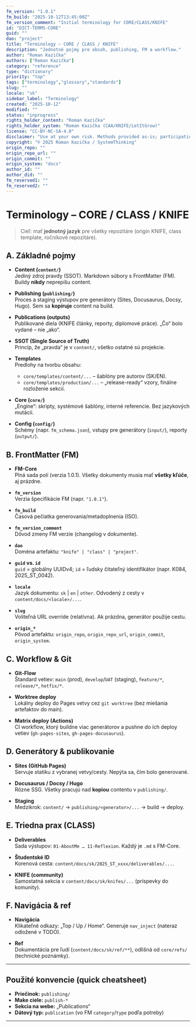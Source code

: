 ```yaml
---
fm_version: "1.0.1"
fm_build: "2025-10-12T13:45:00Z"
fm_version_comment: "Initial terminology for CORE/CLASS/KNIFE"
id: "DICT-TERMS-CORE"
guid: ""
dao: "project"
title: "Terminology – CORE / CLASS / KNIFE"
description: "Jednotné pojmy pre obsah, publishing, FM a workflow."
author: "Roman Kazička"
authors: ["Roman Kazička"]
category: "reference"
type: "dictionary"
priority: "top"
tags: ["terminology","glossary","standards"]
slug: ""
locale: "sk"
sidebar_label: "Terminology"
created: "2025-10-12"
modified: ""
status: "inprogress"
rights_holder_content: "Roman Kazička"
rights_holder_system: "Roman Kazička (CAA/KNIFE/LetItGrow)"
license: "CC-BY-NC-SA-4.0"
disclaimer: "Use at your own risk. Methods provided as-is; participation is voluntary and context-aware."
copyright: "© 2025 Roman Kazička / SystemThinking"
origin_repo: ""
origin_repo_url: ""
origin_commit: ""
origin_system: "docs"
author_id: ""
author_did: ""
fm_reserved1: ""
fm_reserved2: ""
---
```


# Terminology – CORE / CLASS / KNIFE

> Cieľ: mať **jednotný jazyk** pre všetky repozitáre (origin KNIFE, class template, ročníkové repozitáre).

## A. Základné pojmy

- **Content (`content/`)**  
  Jediný zdroj pravdy (SSOT). Markdown súbory s FrontMatter (FM). Buildy **nikdy** neprepíšu content.

- **Publishing (`publishing/`)**  
  Proces a staging výstupov pre generátory (Sites, Docusaurus, Docsy, Hugo). Sem sa **kopíruje** content na build.

- **Publications (outputs)**  
  Publikované diela (KNIFE články, reporty, diplomové práce). „Čo“ bolo vydané – nie „ako“.

- **SSOT (Single Source of Truth)**  
  Princíp, že „pravda“ je v `content/`, všetko ostatné sú projekcie.

- **Templates**  
  Predlohy na tvorbu obsahu:
  - `core/templates/content/...` – šablóny pre autorov (SK/EN).
  - `core/templates/production/...` – „release-ready“ vzory, finálne rozloženie sekcií.

- **Core (`core/`)**  
  „Engine“: skripty, systémové šablóny, interné referencie. Bez jazykových mutácií.

- **Config (`config/`)**  
  Schémy (napr. `fm_schema.json`), vstupy pre generátory (`input/`), reporty (`output/`).

## B. FrontMatter (FM)

- **FM-Core**  
  Plná sada polí (verzia 1.0.1). Všetky dokumenty musia mať **všetky kľúče**, aj prázdne.

- **`fm_version`**  
  Verzia špecifikácie FM (napr. `"1.0.1"`).

- **`fm_build`**  
  Časová pečiatka generovania/metadoplnenia (ISO).

- **`fm_version_comment`**  
  Dôvod zmeny FM verzie (changelog v dokumente).

- **`dao`**  
  Doména artefaktu: `"knife" | "class" | "project"`.

- **`guid` vs. `id`**  
  `guid` = globálny UUIDv4; `id` = ľudsky čitateľný identifikátor (napr. K084, 2025_ST_0042).

- **`locale`**  
  Jazyk dokumentu: `sk` | `en` | `other`. Odvodený z cesty v `content/docs/<locale>/...`.

- **`slug`**  
  Voliteľná URL override (relatívna). Ak prázdna, generátor použije cestu.

- **`origin_*`**  
  Pôvod artefaktu: `origin_repo`, `origin_repo_url`, `origin_commit`, `origin_system`.

## C. Workflow & Git

- **Git-Flow**  
  Štandard vetiev: `main` (prod), `develop`/`UAT` (staging), `feature/*`, `release/*`, `hotfix/*`.

- **Worktree deploy**  
  Lokálny deploy do Pages vetvy cez `git worktree` (bez miešania artefaktov do main).

- **Matrix deploy (Actions)**  
  CI workflow, ktorý buildne viac generátorov a pushne do ich deploy vetiev (`gh-pages-sites`, `gh-pages-docusaurus`).

## D. Generátory & publikovanie

- **Sites (GitHub Pages)**  
  Servuje statiku z vybranej vetvy/cesty. Nepýta sa, čím bolo generované.

- **Docusaurus / Docsy / Hugo**  
  Rôzne SSG. Všetky pracujú nad **kopiou** contentu v `publishing/`.

- **Staging**  
  Medzikrok: `content/` → `publishing/<generator>/...` → build → deploy.

## E. Triedna prax (CLASS)

- **Deliverables**  
  Sada výstupov: `01-AboutMe … 11-Reflexion`. Každý je `.md` s FM-Core.

- **Študentské ID**  
  Korenová cesta: `content/docs/sk/2025_ST_xxxx/deliverables/...`.

- **KNIFE (community)**  
  Samostatná sekcia v `content/docs/sk/knifes/...` (príspevky do komunity).

## F. Navigácia & ref

- **Navigácia**  
  Klikateľné odkazy: „Top / Up / Home“. Generuje `nav_inject` (nateraz odložené v TODO).

- **Ref**  
  Dokumentácia pre ľudí (`content/docs/sk/ref/**`), odlišná od `core/refs/` (technické poznámky).

---

## Použité konvencie (quick cheatsheet)
- **Priečinok:** `publishing/`  
- **Make ciele:** `publish-*`  
- **Sekcia na webe:** „Publications“  
- **Dátový typ:** `publication` (vo FM `category`/`type` podľa potreby)

---